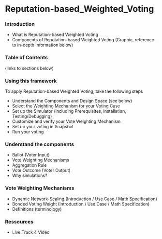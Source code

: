 # Reputation-based_Weighted_Voting

### Introduction
* What is Reputation-based Weighted Voting
* Components of Reputation-based Weighted Voting (Graphic, reference to in-depth information below)

### Table of Contents
(links to sections below)


### Using this framework
To apply Reputation-based Weighted Voting, take the following steps
* Understand the Components and Design Space (see below)
* Select the Weighting Mechanism for your Voting Case
* Set up the Simulator (including Prerequisites, Installation, Testing/Debugging)
* Customize and verify your Vote Weighting Mechanism
* Set up your voting in Snapshot
* Run your voting

### Understand the components
* Ballot (Voter Input)
* Vote Weighting Mechanisms
* Aggregation Rule
* Vote Outcome (Voter Output)
* Why simulations?

### Vote Weighting Mechanisms
* Dynamic Network-Scaling (Introduction / Use Case / Math Specification)
* Bonded Voting Weight (Introduction / Use Case / Math Specification)
* Definitions (terminology)

### Ressources
* Live Track 4 Video
  
